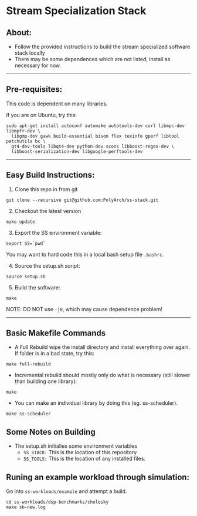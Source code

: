 Stream Specialization Stack
===========================

About:
------
 - Follow the provided instructions to build the stream specialized software stack locally
 - There may be some dependences which are not listed, install as necessary for now.

___

Pre-requisites:
---------------

This code is dependent on many libraries.

If you are on Ubuntu, try this:
````
sudo apt-get install autoconf automake autotools-dev curl libmpc-dev libmpfr-dev \
  libgmp-dev gawk build-essential bison flex texinfo gperf libtool patchutils bc \
  qt4-dev-tools libqt4-dev python-dev scons libboost-regex-dev \
  libboost-serialization-dev libgoogle-perftools-dev
````

___

Easy Build Instructions:
------------------------
1. Clone this repo in from git
````
git clone --recursive git@github.com:PolyArch/ss-stack.git
````

2. Checkout the latest version
````
make update
````

3. Export the SS environment variable:
````
export SS=`pwd`
````
You may want to hard code this in a local bash setup file `.bashrc`.

4. Source the setup.sh script:
````
source setup.sh
````

5. Build the software:
````
make
````
NOTE: DO NOT use `-j8`, which may cause dependence problem!

___

Basic Makefile Commands
-----------------------

* A Full Rebuild wipe the install directory and install everything over again.  If folder is in a bad state, try this:
````
make full-rebuild
````

* Incremental rebuild should mostly only do what is necessary (still slower than building one library):
````
make
````

* You can make an individual library by doing this (eg. ss-scheduler).
````
make ss-scheduler
````


Some Notes on Building
----------------------

* The setup.sh initialies some environment variables
  * `SS_STACK:` This is the location of this repository
  * `SS_TOOLS:` This is the location of any installed files.


Runing an example workload through simulation:
----------------------------------------------

Go into `ss-workloads/example` and attempt a build.

````
cd ss-workloads/dsp-benchmarks/cholesky
make sb-new.log
````
